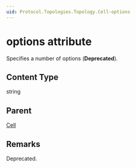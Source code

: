 ```yaml
---
uid: Protocol.Topologies.Topology.Cell-options
---
```


# options attribute

Specifies a number of options (**Deprecated**).

## Content Type

string

## Parent

[Cell](xref:Protocol.Topologies.Topology.Cell)

## Remarks

Deprecated.


